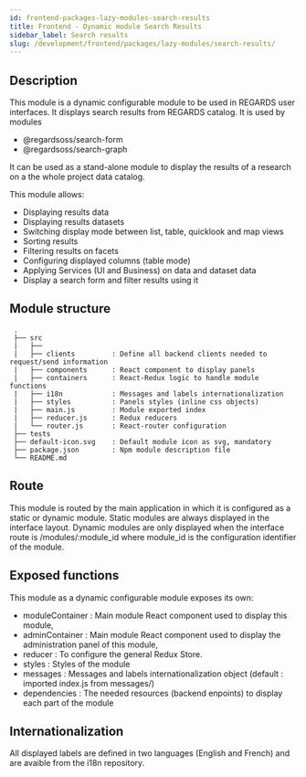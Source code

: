 ```yaml
---
id: frontend-packages-lazy-modules-search-results
title: Frontend - Dynamic module Search Results
sidebar_label: Search results
slug: /development/frontend/packages/lazy-modules/search-results/
---
```



## Description

This module is a dynamic configurable module to be used in REGARDS user interfaces. It displays search results from REGARDS catalog. It is used by modules
  - @regardsoss/search-form
  - @regardsoss/search-graph
  
It can be used as a stand-alone module to display the results of a research on a the whole project data catalog.

This module allows:
  - Displaying results data
  - Displaying results datasets
  - Switching display mode between list, table, quicklook and map views
  - Sorting results
  - Filtering results on facets
  - Configuring displayed columns (table mode)
  - Applying Services (UI and Business) on data and dataset data
  - Display a search form and filter results using it
  
## Module structure
```
 .  
 ├── src  
 |   ├──  
 |   ├── clients         : Define all backend clients needed to request/send information  
 |   ├── components      : React component to display panels  
 |   ├── containers      : React-Redux logic to handle module functions  
 |   ├── i18n            : Messages and labels internationalization  
 |   ├── styles          : Panels styles (inline css objects)  
 |   ├── main.js         : Module exported index  
 |   ├── reducer.js      : Redux reducers  
 |   └── router.js       : React-router configuration  
 ├── tests  
 ├── default-icon.svg    : Default module icon as svg, mandatory
 ├── package.json        : Npm module description file  
 └── README.md  
```
## Route

This module is routed by the main application in which it is configured as a static or dynamic module.
Static modules are always displayed in the interface layout.
Dynamic modules are only displayed when the interface route is /modules/:module_id where module_id is the configuration identifier of the module.

## Exposed functions

This module as a dynamic configurable module exposes its own:
  - moduleContainer  : Main module React component used to display this module,
  - adminContainer   : Main module React component used to display the administration panel of this module,
  - reducer          : To configure the general Redux Store.
  - styles           : Styles of the module
  - messages         : Messages and labels internationalization object (default : imported index.js from messages/)
  - dependencies     : The needed resources (backend enpoints) to display each part of the module

## Internationalization

All displayed labels are defined in two languages (English and French) and are avaible from the i18n repository.
